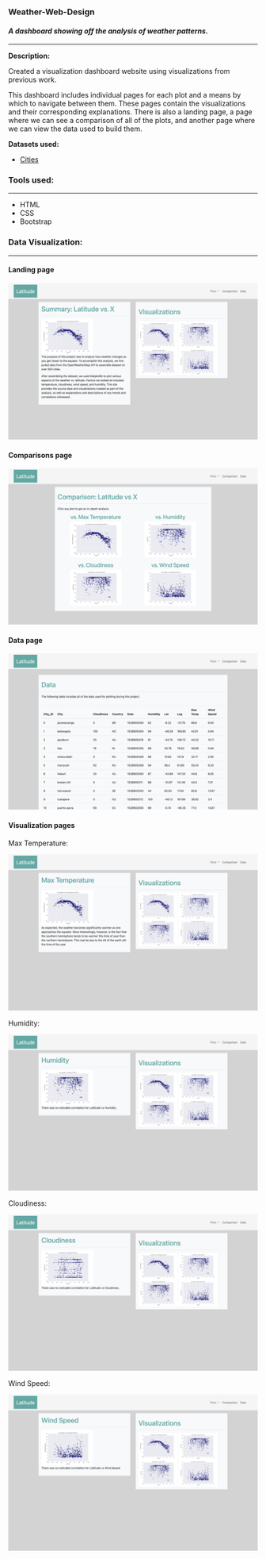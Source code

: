 ### Weather-Web-Design
#### <i> A dashboard showing off the analysis of weather patterns.</i>

----------------------

**Description:**

Created a visualization dashboard website using visualizations from previous work.

This dashboard includes individual pages for each plot and a means by which to navigate between them. These pages contain the visualizations and their corresponding explanations. There is also a landing page, a page where we can see a comparison of all of the plots, and another page where we can view the data used to build them.

<b>Datasets used:</b>

* [Cities](Resources/cites.csv)

### Tools used:
----------------------

  - HTML 
  - CSS
  - Bootstrap

###  Data Visualization:
----------------------
#### <a id="landing-page"></a>Landing page

![Landing page](Visualizations/landing.png)

#### <a id="comparisons-page"></a>Comparisons page

![Comparison page](Visualizations/comparison.png)

#### <a id="data-page"></a>Data page

![Data page](Visualizations/data.png)

#### <a id="visualization-pages"></a>Visualization pages

Max Temperature:

![visualize page temp](Visualizations/max_temp.png)

Humidity:

![visualize page humidity](Visualizations/humidity.png)

Cloudiness:

![visualize page cloudiness](Visualizations/cloudiness.png)

Wind Speed:

![visualize page wind](Visualizations/wind.png)